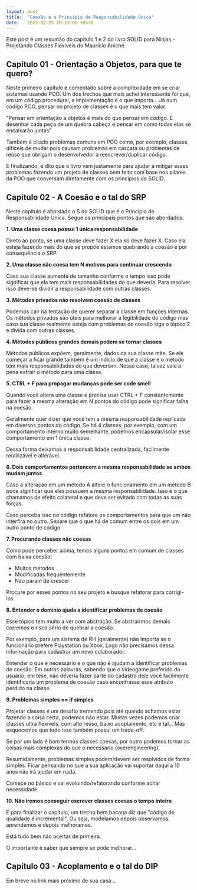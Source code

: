 ```yaml
---
layout: post
title:  "Coesão e o Princípio de Responsabilidade Única"
date:   2022-02-25 20:15:00 +0530
---
```


Este post é um resumão do capítulo 1 e 2 do livro SOLID para Ninjas - Projetando Classes Flexíveis do Maurício Aniche.

## Capítulo 01 - Orientação a Objetos, para que te quero?

Neste primeiro capítulo é comentado sobre a complexidade em se criar sistemas usando POO.
Um dos trechos que mais achei interessante foi que, em um código procedural, a implementação é o que importa... Já num código POO, pensar no projeto de classes é o que mais tem valor.

"Pensar em orientação a objetos é mais do que pensar em código. É desenhar cada peça de um quebra cabeça e pensar em como todas elas se encaixarão juntas"

Também é citado problemas comuns em POO como, por exemplo, classes difíceis de mudar pois causam problemas em cascata ou problemas de reúso que obrigam o desenvolvedor a reescrever/duplicar código.

E finalizando, é dito que o livro vem justamente para ajudar a mitigar esses problemas fazendo um projeto de classes bem feito com base nos pilares da POO que conversam diretamente com os princípios do SOLID.

## Capítulo 02 - A Coesão e o tal do SRP

Neste capítulo é abordado o S do SOLID que é o Princípio de Responsabilidade Única.
Segue os principais pontos que são abordados:

**1. Uma classe coesa possui 1 única responsabilidade**

Direto ao ponto, se uma classe deve fazer X ela só deve fazer X.
Caso ela esteja fazendo mais do que se propõe estamos quebrando a coesão e por consequência o SRP.

**2. Uma classe não coesa tem N motivos para continuar crescendo**

Caso sua classe aumente de tamanho conforme o tempo isso pode significar que ela tem mais responsabilidades do que deveria. Para resolver isso deve-se dividir a responsabilidade com outras classes.

**3. Métodos privados não resolvem coesão de classes**

Podemos cair na tentação de querer separar a classe em funções internas.
Os métodos privados são úteis para melhorar a legibilidade do código mas caso sua classe realmente esteja com problemas de coesão siga o tópico 2 e divida com outras classes.

**4. Métodos públicos grandes demais podem se tornar classes**

Métodos públicos expõem, geralmente, dados da sua classe mãe. Se ele começar a ficar grande também é um indício de que a classe e o método tem mais responsabilidades do que deveriam. Nesse caso, talvez vale a pena extraír o método para uma classe.

**5. CTRL + F para propagar mudanças pode ser code smell**

Quando você altera uma classe e precisa usar CTRL + F constantemente para fazer a mesma alteração em N pontos do código pode significar falha na coesão.

Geralmente quer dizer que você tem a mesma responsabilidade replicada em diversos pontos do código.
Se há 4 classes, por exemplo, com um comportamento interno muito semelhante, podemos encapsular/isolar esse comportamento em 1 única classe.

Dessa forma deixamos a responsabilidade centralizada, facilmente reutilizável e alterável.

**6. Dois comportamentos pertencem a mesma responsabilidade se ambos mudam juntos**

Caso a alteração em um método A altere o funcionamento em um método B pode significar que eles possuem a mesma responsabilidade. Isso é o que chamamos de efeito colateral e que deve ser evitado com todas as suas forças.

Caso perceba isso no código refatore os comportamentos para que um não interfira no outro. Separe que o que há de comum entre os dois em um outro ponto de código.

**7. Procurando classes não coesas**

Como pode perceber acima, temos alguns pontos em comum de classes com baixa coesão:

- Muitos métodos
- Modificadas frequentemente
- Não param de crescer

Procure por esses pontos no seu projeto e busque refatorar para corrigi-los.

**8. Entender o domínio ajuda a identificar problemas de coesão**

Esse tópico tem muito a ver com abstração. Se abstrairmos demais corremos o risco sério de quebrar a coesão.

Por exemplo, para um sistema de RH (geralmente) não importa se o funcionário prefere Playstation ou Xbox.
Logo não precisamos dessa informação para cadastrar um novo colaborador.

Entender o que é necessário e o que não é ajudam a identificar problemas de coesão.
Em outras palavras, sabendo que o videogame preferido do usuário, em tese, não deveria fazer parte do cadastro dele você
facilmente identificaria um problema de coesão caso encontrasse esse atributo perdido na classe.

**9. Problemas simples == if simples**

Projetar classes é um desafio tremendo pois até quando achamos estar fazendo a coisa certa, podemos não estar.
Muitas vezes podemos criar classes ultra flexíveis, com alto reúso, baixo acoplamento, etc e tal...
Mas esquecemos que tudo isso também possuí um trade-off.

Se por um lado é bom termos classes coesas, por outro podemos tornar as coisas mais complexas do que o necessário (overengineering).

Resumidamente, problemas simples podem/devem ser resolvidos de forma simples.
Ficar pensando no que a sua aplicação vai suportar daqui a 10 anos não irá ajudar em nada.

Comece no básico e vai evoluindo/refatorando conforme achar necessidade.

**10. Não iremos conseguir escrever classes coesas o tempo inteiro**

E para finalizar o capítulo, um trecho bem bacana diz que "código de qualidade é incremental".
Ou seja, modelamos depois observamos, aprendemos e depois melhoramos.

Está tudo bem não acertar de primeira.

O importante é saber que sempre se pode melhorar...

##  Capítulo 03 - Acoplamento e o tal do DIP

Em breve no link mais próximo de sua casa...